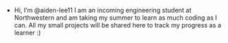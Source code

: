 -  Hi, I’m @aiden-lee11 I am an incoming engineering student at Northwestern and am taking my summer to learn as much coding as I can. All my small projects will be shared here to track my progress as a learner :)

<!---
aiden-lee11/aiden-lee11 is a ✨ special ✨ repository because its `README.md` (this file) appears on your GitHub profile.
You can click the Preview link to take a look at your changes.
--->
